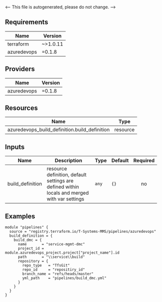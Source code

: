 <!-- BEGIN_TF_DOCS -->


<-- This file is autogenerated, please do not change. -->

## Requirements

| Name | Version |
|------|---------|
| terraform | ~>1.0.11 |
| azuredevops | =0.1.8 |

## Providers

| Name | Version |
|------|---------|
| azuredevops | =0.1.8 |

## Resources

| Name | Type |
|------|------|
| azuredevops_build_definition.build_definition | resource |

## Inputs

| Name | Description | Type | Default | Required |
|------|-------------|------|---------|:--------:|
| build_definition | resource definition, default settings are defined within locals and merged with var settings | `any` | `{}` | no |



## Examples

```hcl
module "pipelines" {
  source = "registry.terraform.io/T-Systems-MMS/pipelines/azuredevops"
  build_definition = {
    build_dmc = {
      name       = "service-mgmt-dmc"
      project_id = module.azuredevops_project.project["project_name"].id
      path       = "\\service\\build"
      repository = {
        repo_type   = "TfsGit"
        repo_id     = "repositiry_id"
        branch_name = "refs/heads/master"
        yml_path    = "pipelines/build_dmc.yml"
      }
    }
  }
}
```
<!-- END_TF_DOCS -->